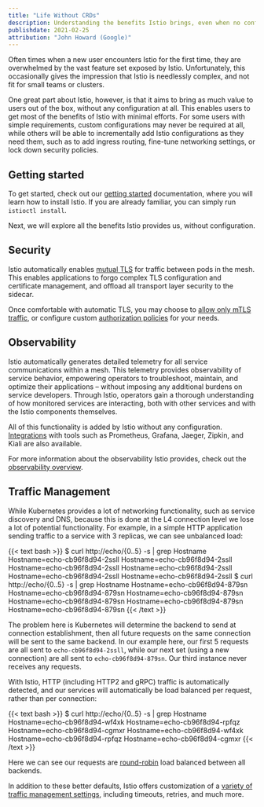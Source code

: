 ```yaml
---
title: "Life Without CRDs"
description: Understanding the benefits Istio brings, even when no configuration is used.
publishdate: 2021-02-25
attribution: "John Howard (Google)"
---
```


Often times when a new user encounters Istio for the first time, they are overwhelmed by the vast feature
set exposed by Istio. Unfortunately, this occasionally gives the impression that Istio is needlessly complex,
and not fit for small teams or clusters.

One great part about Istio, however, is that it aims to bring as much value to users out of the box, without any configuration at all.
This enables users to get most of the benefits of Istio with minimal efforts. For some users with simple requirements, custom configurations
may never be required at all, while others will be able to incrementally add Istio configurations as they need them, such as to add
ingress routing, fine-tune networking settings, or lock down security policies.

## Getting started

To get started, check out our [getting started](/docs/setup/getting-started/) documentation, where you will learn how to install Istio.
If you are already familiar, you can simply run `istioctl install`.

Next, we will explore all the benefits Istio provides us, without configuration.

## Security

Istio automatically enables [mutual TLS](/docs/concepts/security/#mutual-tls-authentication) for traffic between pods in the mesh.
This enables applications to forgo complex TLS configuration and certificate management, and offload all transport layer security to the sidecar.

Once comfortable with automatic TLS, you may choose to [allow only mTLS traffic](/docs/tasks/security/authentication/mtls-migration/), or configure custom [authorization policies](/docs/tasks/security/authorization/) for your needs.

## Observability

Istio automatically generates detailed telemetry for all service communications within a mesh.
This telemetry provides observability of service behavior, empowering operators to troubleshoot, maintain, and optimize their applications – without imposing any additional burdens on service developers.
Through Istio, operators gain a thorough understanding of how monitored services are interacting, both with other services and with the Istio components themselves.

All of this functionality is added by Istio without any configuration. [Integrations](/latest/docs/ops/integrations/) with tools such as Prometheus, Grafana, Jaeger, Zipkin, and Kiali are also available.

For more information about the observability Istio provides, check out the [observability overview](/latest/docs/concepts/observability/).

## Traffic Management

While Kubernetes provides a lot of networking functionality, such as service discovery and DNS, because this is done at the L4 connection level we lose a lot of potential functionality.
For example, in a simple HTTP application sending traffic to a service with 3 replicas, we can see unbalanced load:

{{< text bash >}}
$ curl http://echo/{0..5} -s | grep Hostname
Hostname=echo-cb96f8d94-2ssll
Hostname=echo-cb96f8d94-2ssll
Hostname=echo-cb96f8d94-2ssll
Hostname=echo-cb96f8d94-2ssll
Hostname=echo-cb96f8d94-2ssll
Hostname=echo-cb96f8d94-2ssll
$ curl http://echo/{0..5} -s | grep Hostname
Hostname=echo-cb96f8d94-879sn
Hostname=echo-cb96f8d94-879sn
Hostname=echo-cb96f8d94-879sn
Hostname=echo-cb96f8d94-879sn
Hostname=echo-cb96f8d94-879sn
Hostname=echo-cb96f8d94-879sn
{{< /text >}}

The problem here is Kubernetes will determine the backend to send at connection establishment, then all future requests on the same connection will be sent to the same backend.
In our example here, our first 5 requests are all sent to `echo-cb96f8d94-2ssll`, while our next set (using a new connection) are all sent to `echo-cb96f8d94-879sn`.
Our third instance never receives any requests.

With Istio, HTTP (including HTTP2 and gRPC) traffic is automatically detected, and our services will automatically be load balanced per request, rather than per connection:

{{< text bash >}}
$ curl http://echo/{0..5} -s | grep Hostname
Hostname=echo-cb96f8d94-wf4xk
Hostname=echo-cb96f8d94-rpfqz
Hostname=echo-cb96f8d94-cgmxr
Hostname=echo-cb96f8d94-wf4xk
Hostname=echo-cb96f8d94-rpfqz
Hostname=echo-cb96f8d94-cgmxr
{{< /text >}}

Here we can see our requests are [round-robin](/docs/concepts/traffic-management/#load-balancing-options) load balanced between all backends.

In addition to these better defaults, Istio offers customization of a [variety of traffic management settings](/docs/concepts/traffic-management/), including timeouts, retries, and much more.